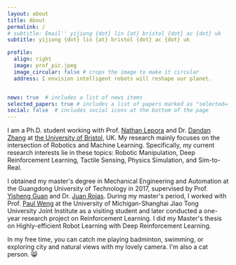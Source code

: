 ```yaml
---
layout: about
title: About
permalink: /
# subtitle: Email'' yijiong {dot} lin {at} bristol {dot} ac {dot} uk
subtitle: yijiong {dot} lin {at} bristol {dot} ac {dot} uk

profile:
  align: right
  image: prof_pic.jpeg
  image_circular: false # crops the image to make it circular
  address: I envision intelligent robots will reshape our planet.


news: true  # includes a list of news items
selected_papers: true # includes a list of papers marked as "selected={true}"
social: false  # includes social icons at the bottom of the page
---
```


I am a Ph.D. student working with Prof. [Nathan Lepora](https://lepora.com/) and Dr. [Dandan Zhang](https://www.intelligentrobotics-acrossscales.com/) at [the University of Bristol](https://research-information.bris.ac.uk/en/persons/yijiong-lin), UK. My research mainly focuses on the intersection of Robotics and Machine Learning. Specifically, my current research interests lie in these topics: Robotic Manipulation, Deep Reinforcement Learning, Tactile Sensing, Physics Simulation, and Sim-to-Real.

I obtained my master's degree in Mechanical Engineering and Automation at the Guangdong University of Technology in 2017, supervised by Prof. [Yisheng Guan](https://ieeexplore.ieee.org/author/37402001000) and Dr. [Juan Rojas](http://www.juanrojas.net/). During my master's period, I worked with Prof. [Paul Weng](https://weng.fr/) at the University of Michigan-Shanghai Jiao Tong University Joint Institute as a visiting student and later conducted a one-year research project on Reinforcement Learning. I did my Master's thesis on Highly-efficient Robot Learning with Deep Reinforcement Learning.

In my free time, you can catch me playing badminton, swimming, or exploring city and natural views with my lovely camera. I'm also a cat person. :smile_cat:

